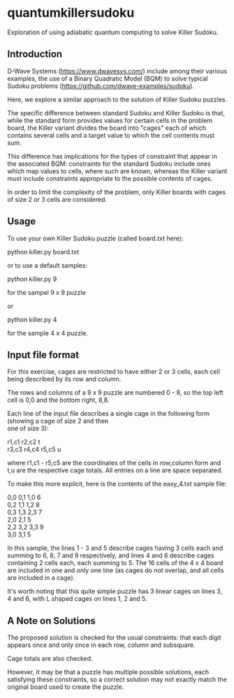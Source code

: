 # quantumkillersudoku
Exploration of using adiabatic quantum computing to solve Killer Sudoku.

## Introduction
D-Wave Systems (https://www.dwavesys.com/) include among their various examples, the use of a Binary Quadratic Model (BQM) to solve typical Sudoku problems (https://github.com/dwave-examples/sudoku).

Here, we explore a similar approach to the solution of Killer Sudoku puzzles.

The specific difference between standard Sudoku and Killer Sudoku is that, while the standard form provides values for certain cells in the problem board, the Killer variant divides the board into "cages" each of which contains several cells and a target value to which the cell contents must sum.

This difference has implications for the types of constraint that appear in the associated BQM: constraints for the standard Sudoku include ones which map values to cells, where such are known, whereas the Killer variant must include constraints appropriate to the possible contents of cages.

In order to limit the complexity of the problem, only Killer boards with cages of size 2 or 3 cells are considered. 

## Usage
To use your own Killer Sudoku puzzle (called board.txt here):

python killer.py board.txt

or to use a default samples:

python killer.py 9

for the sampel 9 x 9 puzzle

or 

python killer.py 4

for the sample 4 x 4 puzzle.

## Input file format
For this exercise, cages are restricted to have either 2 or 3 cells, each cell being described by its row and column.

The rows and columns of a 9 x 9 puzzle are numbered 0 - 8, so the top left cell is 0,0 and the bottom right, 8,8.

Each line of the input file describes a single cage in the following form (showing a cage of size 2 and then  
one of size 3):

r1,c1 r2,c2 t  
r3,c3 r4,c4 r5,c5 u  

where r1,c1 - r5,c5 are the coordinates of the cells in row,column form and t,u are the respective cage totals. All entries
on a line are space separated.

To make this more explicit, here is the contents of the easy_4.txt sample file:

0,0 0,1 1,0 6  
0,2 1,1 1,2 8  
0,3 1,3 2,3 7  
2,0 2,1 5  
2,2 3,2 3,3 9  
3,0 3,1 5  

In this sample, the lines 1 - 3 and 5 describe cages having 3 cells each and summing to 6, 8, 7 and 9 respectively,  and lines 4 and 6 describe 
cages containing 2 cells each, each summing to 5. The 16 cells of the 4 x 4 board are included in one and only one line (as cages do not overlap, 
and all cells are included in a cage).

It's worth noting that this quite simple puzzle has 3 linear cages on lines 3, 4 and 6, with L shaped cages on lines 1, 2 and 5.


## A Note on Solutions
The proposed solution is checked for the usual constraints: that each digit appears once and only once in each row, column 
and subsquare.

Cage totals are also checked.

However, it may be that a puzzle has multiple possible solutions, each satisfying these constraints, so a correct solution may not exactly match the original board used to create the puzzle.
